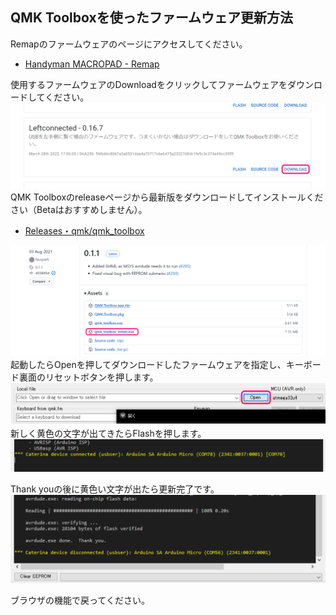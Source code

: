 ## QMK Toolboxを使ったファームウェア更新方法
Remapのファームウェアのページにアクセスしてください。  
- [Handyman MACROPAD - Remap ](https://remap-keys.app/catalog/dTmFWd6gilf5ziDWE1TR/firmware)

使用するファームウェアのDownloadをクリックしてファームウェアをダウンロードしてください。  
![](img/Download.png)   
QMK Toolboxのreleaseページから最新版をダウンロードしてインストールください（Betaはおすすめしません）。  
- [Releases・qmk/qmk_toolbox](https://github.com/qmk/qmk_toolbox/releases)

![](img/release.png)  
起動したらOpenを押してダウンロードしたファームウェアを指定し、キーボード裏面のリセットボタンを押します。  
![](img/qmktoolbox1.png)   
新しく黄色の文字が出てきたらFlashを押します。  
![](img/qmktoolbox2.png)  

Thank youの後に黄色い文字が出たら更新完了です。  
![](img/qmktoolbox3.png)   

ブラウザの機能で戻ってください。  
